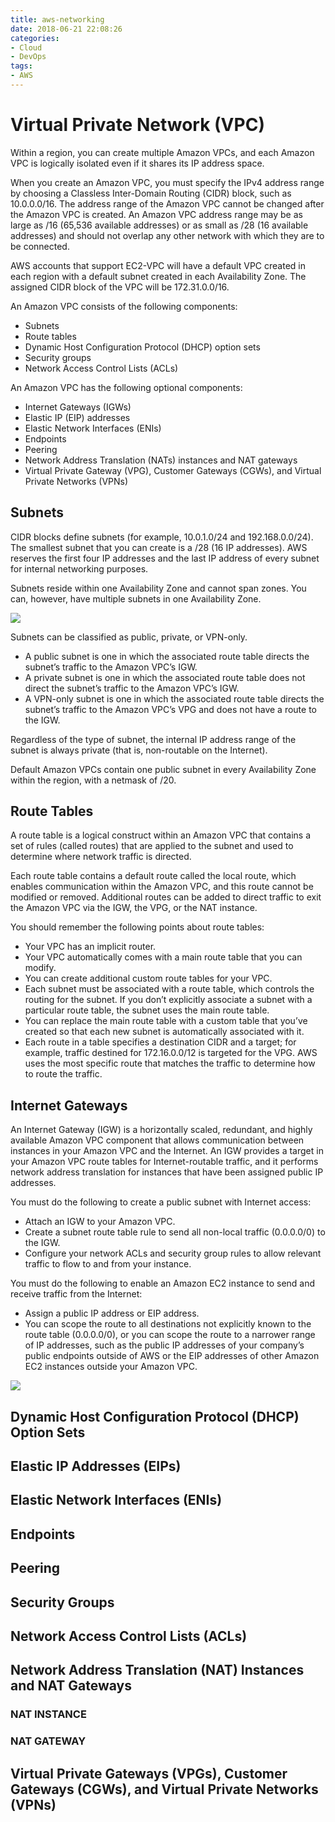 ```yaml
---
title: aws-networking
date: 2018-06-21 22:08:26
categories:
- Cloud
- DevOps
tags:
- AWS
---
```

# Virtual Private Network (VPC)

Within a region, you can create multiple Amazon VPCs, and each Amazon VPC is logically isolated even if it shares its IP address space.

When you create an Amazon VPC, you must specify the IPv4 address range by choosing a Classless Inter-Domain Routing (CIDR) block, such as 10.0.0.0/16. The address range of the Amazon VPC cannot be changed after the Amazon VPC is created. An Amazon VPC address range may be as large as /16 (65,536 available addresses) or as small as /28 (16 available addresses) and should not overlap any other network with which they are to be connected.

AWS accounts that support EC2-VPC will have a default VPC created in each region with a default subnet created in each Availability Zone. The assigned CIDR block of the VPC will be 172.31.0.0/16.

An Amazon VPC consists of the following components:

* Subnets
* Route tables
* Dynamic Host Configuration Protocol (DHCP) option sets
* Security groups
* Network Access Control Lists (ACLs)

An Amazon VPC has the following optional components:

* Internet Gateways (IGWs)
* Elastic IP (EIP) addresses
* Elastic Network Interfaces (ENIs)
* Endpoints
* Peering
* Network Address Translation (NATs) instances and NAT gateways
* Virtual Private Gateway (VPG), Customer Gateways (CGWs), and Virtual Private Networks (VPNs)

## Subnets

CIDR blocks define subnets (for example, 10.0.1.0/24 and 192.168.0.0/24). The smallest subnet that you can create is a /28 (16 IP addresses). AWS reserves the first four IP addresses and the last IP address of every subnet for internal networking purposes.

Subnets reside within one Availability Zone and cannot span zones. You can, however, have multiple subnets in one Availability Zone.

![](vpc1.jpg)

Subnets can be classified as public, private, or VPN-only.

* A public subnet is one in which the associated route table directs the subnet’s traffic to the Amazon VPC’s IGW.
* A private subnet is one in which the associated route table does not direct the subnet’s traffic to the Amazon VPC’s IGW.
* A VPN-only subnet is one in which the associated route table directs the subnet’s traffic to the Amazon VPC’s VPG and does not have a route to the IGW.

Regardless of the type of subnet, the internal IP address range of the subnet is always private (that is, non-routable on the Internet).

Default Amazon VPCs contain one public subnet in every Availability Zone within the region, with a netmask of /20.

## Route Tables

A route table is a logical construct within an Amazon VPC that contains a set of rules (called routes) that are applied to the subnet and used to determine where network traffic is directed.

Each route table contains a default route called the local route, which enables communication within the Amazon VPC, and this route cannot be modified or removed. Additional routes can be added to direct traffic to exit the Amazon VPC via the IGW, the VPG, or the NAT instance.

You should remember the following points about route tables:

* Your VPC has an implicit router.
* Your VPC automatically comes with a main route table that you can modify.
* You can create additional custom route tables for your VPC.
* Each subnet must be associated with a route table, which controls the routing for the subnet. If you don’t explicitly associate a subnet with a particular route table, the subnet uses the main route table.
* You can replace the main route table with a custom table that you’ve created so that each new subnet is automatically associated with it.
* Each route in a table specifies a destination CIDR and a target; for example, traffic destined for 172.16.0.0/12 is targeted for the VPG. AWS uses the most specific route that matches the traffic to determine how to route the traffic.

## Internet Gateways

An Internet Gateway (IGW) is a horizontally scaled, redundant, and highly available Amazon VPC component that allows communication between instances in your Amazon VPC and the Internet. An IGW provides a target in your Amazon VPC route tables for Internet-routable traffic, and it performs network address translation for instances that have been assigned public IP addresses.

You must do the following to create a public subnet with Internet access:

* Attach an IGW to your Amazon VPC.
* Create a subnet route table rule to send all non-local traffic (0.0.0.0/0) to the IGW.
* Configure your network ACLs and security group rules to allow relevant traffic to flow to and from your instance.

You must do the following to enable an Amazon EC2 instance to send and receive traffic from the Internet:

* Assign a public IP address or EIP address.
* You can scope the route to all destinations not explicitly known to the route table (0.0.0.0/0), or you can scope the route to a narrower range of IP addresses, such as the public IP addresses of your company’s public endpoints outside of AWS or the EIP addresses of other Amazon EC2 instances outside your Amazon VPC.

![](vpc2.jpg)

## Dynamic Host Configuration Protocol (DHCP) Option Sets

## Elastic IP Addresses (EIPs)

## Elastic Network Interfaces (ENIs)

## Endpoints

## Peering

## Security Groups

## Network Access Control Lists (ACLs)

## Network Address Translation (NAT) Instances and NAT Gateways

### NAT INSTANCE

### NAT GATEWAY

## Virtual Private Gateways (VPGs), Customer Gateways (CGWs), and Virtual Private Networks (VPNs)
